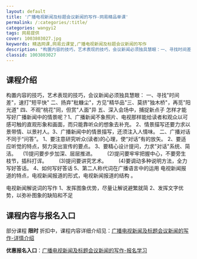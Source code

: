 ```yaml
---
layout: default
title: '广播电视新闻及标题会议新闻的写作-网易精品单课'
permalink: /:categories/:title/
categories: wangyi2
tags: 网易提供
cover: 1003803027.jpg
keywords: 精选网课,网易云课堂,广播电视新闻及标题会议新闻的写作
description: "构置内容的技巧，艺术表现的技巧，会议新闻必须独具慧眼：一、寻找时间差，速打短平快二、扬弃秕糠尘，方见精华品三、莫挤独木桥，再觅阳光道四、不观桃花同，但赏人面异五、深入会场中，捕捉新点子怎样才"
classid: 1003803027
---
```


## 课程介绍

构置内容的技巧，艺术表现的技巧，会议新闻必须独具慧眼： 一、寻找"时间差"，速打"短平快" 二、扬弃"秕糠尘"，方见"精华品"三、莫挤"独木桥"，再觅"阳光道" 四、不观"桃花"同，但赏"人面"异 五、深入会场中，捕捉新点子
  怎样才能写好广播新闻中的情景呢？1、广播新闻不象照片、电视那样能给读者和观众以可感可触的直观形象和画面，而只能靠听众的想象去补充。  2、情景描写还要力求以景带情、以景衬人。3、广播新闻中的情景描写，还须注入人情味。
  二、广播对话不同于“问答”。
1、要注意研究听众(读者)的心理，使“对话”有的放矢。
2、要适应听觉的特点，努力突出宣传的要点。
3、要精心设计提问，力求"对话"系统、简洁。
   　(1)提问要步步加深、层层推进。
　　(2)提问要牢牢把握中心，不要旁生枝节，插科打诨。
　　(3)提问要讲究艺术。
　　(4)要调动多种说明方法，全力写好答话。
4、如何写好答话
 5、第二人称代词在广播语言中的运用 
电视新闻报道的特点，电视新闻报道的形式，电视新闻报道的结构 。



  电视新闻解说词的写作
 1、发挥图象优势，尽量让解说避繁就简
 2、发挥文字优势，以弥补图象的缺陷和不足

## 课程内容与报名入口

部分课程 **限时** 折扣中，课程内容详细介绍见：[广播电视新闻及标题会议新闻的写作-详情介绍](https://study.163.com/course/introduction/1003803027.htm?share=1&shareId=1025206652&utm_campaign=share&utm_medium=iphoneShare&utm_source=&utm_u=1025206652)

**优惠报名入口**：[广播电视新闻及标题会议新闻的写作-报名学习](https://study.163.com/course/introduction/1003803027.htm?share=1&shareId=1025206652&utm_campaign=share&utm_medium=iphoneShare&utm_source=&utm_u=1025206652)

